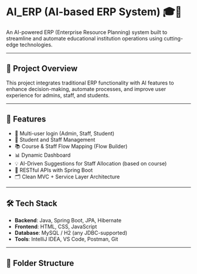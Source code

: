 # AI_ERP (AI-based ERP System) 🎓🤖

An AI-powered ERP (Enterprise Resource Planning) system built to streamline and automate educational institution operations using cutting-edge technologies.

---

## 🚀 Project Overview

This project integrates traditional ERP functionality with AI features to enhance decision-making, automate processes, and improve user experience for admins, staff, and students.

---

## 🧠 Features

- 🔐 Multi-user login (Admin, Staff, Student)
- 📝 Student and Staff Management
- 📚 Course & Staff Flow Mapping (Flow Builder)
- 📊 Dynamic Dashboard
- 💡 AI-Driven Suggestions for Staff Allocation (based on course)
- 🔄 RESTful APIs with Spring Boot
- 🗂️ Clean MVC + Service Layer Architecture

---

## 🛠️ Tech Stack

- **Backend**: Java, Spring Boot, JPA, Hibernate
- **Frontend**: HTML, CSS, JavaScript
- **Database**: MySQL / H2 (any JDBC-supported)
- **Tools**: IntelliJ IDEA, VS Code, Postman, Git

---

## 📂 Folder Structure

